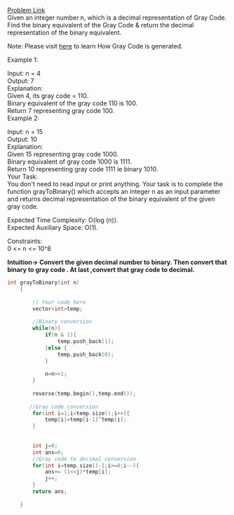 [Problem Link](https://www.geeksforgeeks.org/problems/gray-to-binary-equivalent-1587115620/1)<br>
Given an integer number n, which is a decimal representation of Gray Code. Find the binary equivalent of the Gray Code & return the decimal representation of the binary equivalent.<br>

 

Note: Please visit [here](https://docs.google.com/document/d/1JvuMcN8XXUP_bOiZmVvbNskWu4K2ieA0aoCJWAEexEM/edit) to learn How Gray Code is generated.<br>

Example 1:<br>

Input: 
n = 4<br>
Output: 
7<br>
Explanation:<br>
Given 4, its gray code =  110.<br>
Binary equivalent of the gray code 110 is 100.<br>
Return 7 representing gray code 100.<br>
Example 2:<br>

Input: 
n = 15<br>
Output: 
10<br>
Explanation:<br>
Given 15 representing gray code 1000.<br>
Binary equivalent of gray code 1000 is 1111.<br>
Return 10 representing gray code 1111
ie binary 1010.<br>
Your Task: <br>
You don't need to read input or print anything. Your task is to complete the function grayToBinary() which accepts an integer n as an input parameter and returns decimal representation of the binary equivalent of the given gray code.<br>

Expected Time Complexity: O(log (n)).<br>
Expected Auxiliary Space: O(1).<br>

Constraints:<br>
0 <= n <= 10^8<br>

__Intuition-> Convert the given decimal number to binary. Then convert that binary to gray code . At last ,convert that gray code to decimal.__

```C++
int grayToBinary(int n)
    {
        
        // Your code here
        vector<int>temp;
        
        //Binary conversion
        while(n){
            if(n & 1){
                temp.push_back(1);
            }else {
                temp.push_back(0);
            }
            
            n=n>>1;
        }
        
        reverse(temp.begin(),temp.end());
        
       //Gray code conversion
        for(int i=1;i<temp.size();i++){
            temp[i]=temp[i-1]^temp[i];
        }
        
        
        int j=0;
        int ans=0;
        //Gray code to decimal conversion
        for(int i=temp.size()-1;i>=0;i--){
            ans+= (1<<j)*temp[i];
            j++;
        }
        return ans;
        
    }
```
